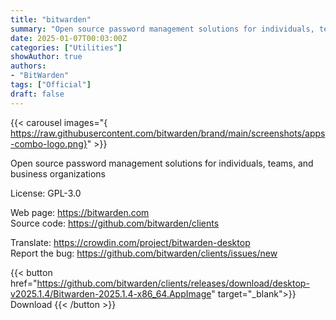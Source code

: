 ```yaml
---
title: "bitwarden"
summary: "Open source password management solutions for individuals, teams, and business organizations."
date: 2025-01-07T00:03:00Z
categories: ["Utilities"]
showAuthor: true
authors:
- "BitWarden"
tags: ["Official"]
draft: false
---
```


{{< carousel images="{ https://raw.githubusercontent.com/bitwarden/brand/main/screenshots/apps-combo-logo.png}" >}}

Open source password management solutions for individuals, teams, and business organizations

License: GPL-3.0

Web page: <https://bitwarden.com>  
Source code: <https://github.com/bitwarden/clients>

Translate: <https://crowdin.com/project/bitwarden-desktop>  
Report the bug: <https://github.com/bitwarden/clients/issues/new>  

{{< button href="https://github.com/bitwarden/clients/releases/download/desktop-v2025.1.4/Bitwarden-2025.1.4-x86_64.AppImage" target="_blank">}}
Download
{{< /button >}}